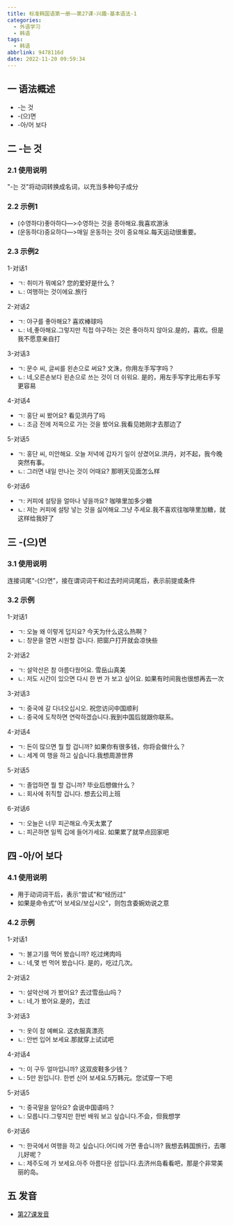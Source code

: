```yaml
---
title: 标准韩国语第一册——第27课-兴趣-基本语法-1
categories:
  - 外语学习
  - 韩语
tags:
  - 韩语
abbrlink: 9478116d
date: 2022-11-20 09:59:34
---
```

## 一 语法概述

* -는 것
* -(으)면
* -아/어 보다

<!--more-->

## 二 -는 것

### 2.1 使用说明

"-는 것"将动词转换成名词，以充当多种句子成分

### 2.2 示例1

* (수영하다)좋아하다—>수영하는 것을 종아해요.我喜欢游泳
* (운동하다)중요하다—>매일 운동하는 것이 중요해요.每天运动很重要。

### 2.3 示例2

1-对话1

* ㄱ: 취미가 뭐예요? 您的爱好是什么？
* ㄴ: 여행하는 것이에요.旅行

2-对话2

* ㄱ: 야구를 좋아해요? 喜欢棒球吗
* ㄴ: 네,좋아해요.그렇지만 직접 야구하는 것은 좋아하지 않아요.是的，喜欢。但是我不愿意亲自打

3-对话3

* ㄱ: 문수 씨, 글씨를 왼손으로 써요? 文洙，你用左手写字吗？
* ㄴ: 네,오른손보다 왼손으로 쓰는 것이 더 쉬워요. 是的，用左手写字比用右手写更容易

4-对话4

* ㄱ: 홍단 씨 봤어요? 看见洪丹了吗
* ㄴ: 조금 전에 저쏙으로 가는 것을 봤어요.我看见她刚才去那边了

5-对话5

* ㄱ: 홍단 씨, 미안해요. 오늘 저녁에 갑자기 일이 샹겼어요.洪丹，对不起，我今晚突然有事。
* ㄴ: 그러면 내일 만나는 것이 어때요? 那明天见面怎么样

6-对话6

* ㄱ: 커피에 설탕을 얼마나 넣을까요? 咖啡里加多少糖
* ㄴ: 저는 커피에 설탕 넣는 것을 싫어해요.그냥 주세요.我不喜欢往咖啡里加糖，就这样给我好了

## 三 -(으)면

### 3.1 使用说明

连接词尾“-(으)면”，接在谓词词干和过去时间词尾后，表示前提或条件

### 3.2 示例

1-对话1

* ㄱ: 오늘 왜 이렇게 덥지요? 今天为什么这么热啊？
* ㄴ: 창문을 열면 시원할 겁니다. 把窗户打开就会凉快些

2-对话2

* ㄱ: 설악산은 참 아름다웠어요. 雪岳山真美
* ㄴ: 저도 시간이 있으면 다시 한 번 가 보고 싶어요. 如果有时间我也很想再去一次

3-对话3

* ㄱ: 중국에 갈 다녀오십시오. 祝您访问中国顺利
* ㄴ: 중국에 도착하면 연락하겠습니다.我到中国后就跟你联系。

4-对话4

* ㄱ: 돈이 많으면 뭘 할 겁니까? 如果你有很多钱，你将会做什么？
* ㄴ: 세계 여 행을 하고 싶습니다.我想周游世界

5-对话5

* ㄱ: 졸업하면 뭘 할 겁니까? 毕业后想做什么？
* ㄴ: 회사에 취직할 겁니다. 想去公司上班

6-对话6

* ㄱ: 오늘은 너무 피곤해요.今天太累了
* ㄴ: 피곤하면 일찍 깁에 들어가세요. 如果累了就早点回家吧

## 四 -아/어 보다

### 4.1 使用说明

* 用于动词词干后，表示“尝试”和“经历过”
* 如果是命令式“어 보세요/보십시오”，则包含委婉劝说之意

### 4.2 示例

1-对话1

* ㄱ: 불고기를 먹어 봤습니까? 吃过烤肉吗
* ㄴ: 네,몇 번 먹어 봤습니다. 是的，吃过几次。

2-对话2

* ㄱ: 설악산에 가 봤어요? 去过雪岳山吗？
* ㄴ: 네,가 봤어요.是的，去过

3-对话3

* ㄱ: 옷이 참 예뻐요. 这衣服真漂亮
* ㄴ: 안번 입어 보세요.那就穿上试试吧

4-对话4

* ㄱ: 이 구두 얼마입니까? 这双皮鞋多少钱？
* ㄴ: 5만 원입니다. 한번 신어 보세요.5万韩元。您试穿一下吧

5-对话5

* ㄱ: 중국말을 알아요? 会说中国语吗？
* ㄴ: 모릅니다.그렇지만 한번 배워 보고 싶습니다.不会，但我想学

6-对话6

* ㄱ: 한국에서 여행을 하고 싶습니다.어디에 가면 좋습니까? 我想去韩国旅行，去哪儿好呢？
* ㄴ: 제주도에 가 보세요.아주 아름다운 섬입니다.去济州岛看看吧，那是个非常美丽的岛。

## 五 发音

* [第27课发音][1]



[1]:https://biz.cli.im/Pcview?name=https%3A%2F%2Fbiz.cli.im%2Ftest%2FBO485346%3Fcoding%3DI0BHKP%26qrurl%3Dhttp%253A%252F%252Fqr31.cn%252FI0BHKP%26gtype%3D2&time=1